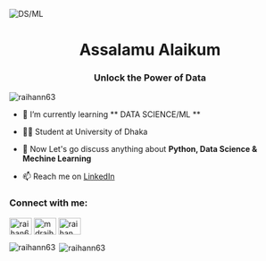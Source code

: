 ![DS/ML](https://media.licdn.com/dms/image/v2/D5616AQFboO0QJ_X27g/profile-displaybackgroundimage-shrink_350_1400/profile-displaybackgroundimage-shrink_350_1400/0/1723900866905?e=1729728000&v=beta&t=DLIRLqFBpk1Wco1Y6bASo6RNc6lJDhOGZRC6h7WOJmI)


<h1 align="center">Assalamu Alaikum</h1>
<h3 align="center">Unlock the Power of Data</h3>

<p align="left"> <img src="https://komarev.com/ghpvc/?username=raihann63&label=Profile%20views&color=0e75b6&style=flat" alt="raihann63" /> </p>

- 🌱 I’m currently learning ** DATA SCIENCE/ML **

- 👨‍💻 Student at University of Dhaka

- 💬 Now Let's go discuss anything about **Python, Data Science & Mechine Learning**

- 📫 Reach me on [LinkedIn](https://www.linkedin.com/in/raihan63/)

<h3 align="left">Connect with me:</h3>
<p align="left">
<a href="https://linkedin.com/in/raihan63" target="blank"><img align="center" src="https://raw.githubusercontent.com/rahuldkjain/github-profile-readme-generator/master/src/images/icons/Social/linked-in-alt.svg" alt="raihan63" height="30" width="40" /></a>
<a href="https://fb.com/mdraihanali.95" target="blank"><img align="center" src="https://raw.githubusercontent.com/rahuldkjain/github-profile-readme-generator/master/src/images/icons/Social/facebook.svg" alt="mdraihanali.95" height="30" width="40" /></a>
<a href="https://instagram.com/raihan_bin_rouf" target="blank"><img align="center" src="https://raw.githubusercontent.com/rahuldkjain/github-profile-readme-generator/master/src/images/icons/Social/instagram.svg" alt="raihan_bin_rouf" height="30" width="40" /></a>
</p>

<p><img align="left" src="https://github-readme-stats.vercel.app/api/top-langs?username=raihann63&show_icons=true&locale=en&layout=compact" alt="raihann63" /></p>

<p>&nbsp;<img align="center" src="https://github-readme-stats.vercel.app/api?username=raihann63&show_icons=true&locale=en" alt="raihann63" /></p>
